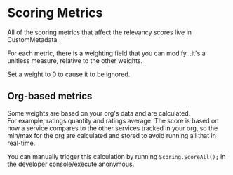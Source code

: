 # Scoring Metrics

All of the scoring metrics that affect the relevancy scores live in CustomMetadata.

For each metric, there is a weighting field that you can modify...it's a unitless measure, relative to the other weights.

Set a weight to 0 to cause it to be ignored.

## Org-based metrics

Some weights are based on your org's data and are calculated.  
For example, ratings quantity and ratings average.
The score is based on how a service compares to the other services tracked in your org, so the min/max for the org are calculated and stored to avoid running all that in real-time.

You can manually trigger this calculation by running `Scoring.ScoreAll();` in the developer console/execute anonymous.
